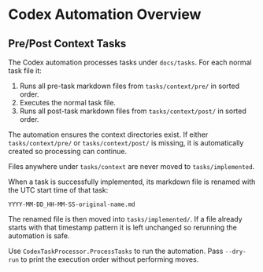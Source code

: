 # Codex Automation Overview

## Pre/Post Context Tasks

The Codex automation processes tasks under `docs/tasks`. For each normal task file it:

1. Runs all pre-task markdown files from `tasks/context/pre/` in sorted order.
2. Executes the normal task file.
3. Runs all post-task markdown files from `tasks/context/post/` in sorted order.

The automation ensures the context directories exist. If either `tasks/context/pre/` or
`tasks/context/post/` is missing, it is automatically created so processing can continue.

Files anywhere under `tasks/context` are never moved to `tasks/implemented`.

When a task is successfully implemented, its markdown file is renamed with the UTC start time of that task:

```
YYYY-MM-DD_HH-MM-SS-original-name.md
```

The renamed file is then moved into `tasks/implemented/`. If a file already starts with that timestamp pattern it is left unchanged so rerunning the automation is safe.

Use `CodexTaskProcessor.ProcessTasks` to run the automation. Pass `--dry-run` to print the execution order without performing moves.
